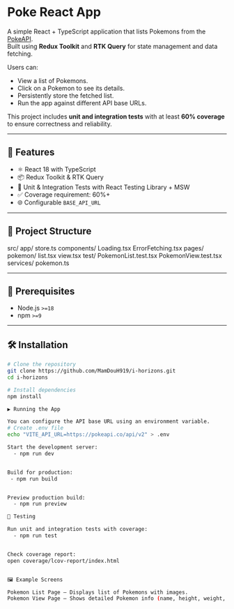 # Poke React App

A simple React + TypeScript application that lists Pokemons from the [PokeAPI](https://pokeapi.co/).  
Built using **Redux Toolkit** and **RTK Query** for state management and data fetching.  

Users can:
- View a list of Pokemons.
- Click on a Pokemon to see its details.
- Persistently store the fetched list.
- Run the app against different API base URLs.

This project includes **unit and integration tests** with at least **60% coverage** to ensure correctness and reliability.

---

## 🚀 Features
- ⚛️ React 18 with TypeScript  
- 📦 Redux Toolkit & RTK Query  
- 🧪 Unit & Integration Tests with React Testing Library + MSW  
- ✅ Coverage requirement: 60%+  
- 🌐 Configurable `BASE_API_URL`  

---

## 📂 Project Structure
src/
app/
  store.ts
components/
  Loading.tsx
  ErrorFetching.tsx
pages/
  pokemon/
    list.tsx
    view.tsx
  test/
    PokemonList.test.tsx
    PokemonView.test.tsx
services/
    pokemon.ts


---

## 🔧 Prerequisites
- Node.js `>=18`
- npm `>=9`

---

## 🛠️ Installation
```bash
# Clone the repository
git clone https://github.com/MamDouH919/i-horizons.git
cd i-horizons

# Install dependencies
npm install

▶️ Running the App

You can configure the API base URL using an environment variable.
# Create .env file
echo "VITE_API_URL=https://pokeapi.co/api/v2" > .env

Start the development server:
  - npm run dev


Build for production:
 - npm run build


Preview production build:
  - npm run preview

🧪 Testing

Run unit and integration tests with coverage:
  - npm run test


Check coverage report:
open coverage/lcov-report/index.html


🖼️ Example Screens

Pokemon List Page – Displays list of Pokemons with images.
Pokemon View Page – Shows detailed Pokemon info (name, height, weight, types, sprite).